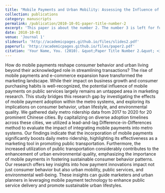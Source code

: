 ```yaml
---
title: "Mobile Payments and Urban Mobility: Assessing the Influence of Mobile Payments on Metro Ridership and Environmental Enhancement"
collection: publications
category: manuscripts
permalink: /publication/2010-10-01-paper-title-number-2
excerpt: 'This paper is about the number 2. The number 3 is left for future work.'
date: 2010-10-01
venue: 'Journal 1'
slidesurl: 'http://academicpages.github.io/files/slides2.pdf'
paperurl: 'http://academicpages.github.io/files/paper2.pdf'
citation: 'Your Name, You. (2010). &quot;Paper Title Number 2.&quot; <i>Journal 1</i>. 1(2).'
---
```


How do mobile payments reshape consumer behavior and urban living beyond their acknowledged role in streamlining transactions? The rise of mobile payments and e-commerce expansion have transformed the marketing landscape. While their impact on business growth and consumer purchasing habits is well-recognized, the potential influence of mobile payments on public services largely remains an untapped area in marketing research. This study bridges this research gap by investigating the effects of mobile payment adoption within the metro systems, and exploring its implications on consumer behavior, urban lifestyle, and environmental quality. We gathered daily metro ridership data from 2017 to 2020 for 20 prominent Chinese cities. By capitalizing on diverse adoption timelines across these cities, we utilized a lead-and-lag Difference-in-Differences method to evaluate the impact of integrating mobile payments into metro systems. Our findings indicate that the incorporation of mobile payments significantly boosts daily metro ridership, highlighting its effectiveness as a marketing tool in promoting public transportation. Furthermore, the increased utilization of public transportation considerably contributes to the enhancement of urban environmental quality, emphasizing the importance of mobile payments in fostering sustainable consumer behavior patterns. Our research offers key insights into how payment innovations impact not just consumer behavior but also urban mobility, public services, and environmental well-being. These insights can guide marketers and urban planners in leveraging mobile payment technology to enhance public service delivery and promote sustainable urban lifestyles.
